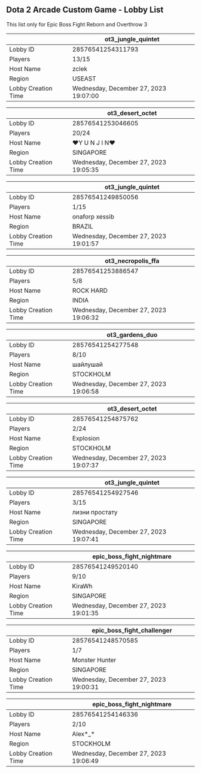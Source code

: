 ## Dota 2 Arcade Custom Game - Lobby List

This list only for Epic Boss Fight Reborn and Overthrow 3

|  | ot3_jungle_quintet |
| ------ | ------ |
| Lobby ID | 28576541254311793 |
| Players | 13/15 |
| Host Name | zclek |
| Region | USEAST |
| Lobby Creation Time | Wednesday, December 27, 2023 19:07:00 |


|  | ot3_desert_octet |
| ------ | ------ |
| Lobby ID | 28576541253046605 |
| Players | 20/24 |
| Host Name | ♥Y U N J I N♥ |
| Region | SINGAPORE |
| Lobby Creation Time | Wednesday, December 27, 2023 19:05:35 |


|  | ot3_jungle_quintet |
| ------ | ------ |
| Lobby ID | 28576541249850056 |
| Players | 1/15 |
| Host Name | onaforp xessib |
| Region | BRAZIL |
| Lobby Creation Time | Wednesday, December 27, 2023 19:01:57 |


|  | ot3_necropolis_ffa |
| ------ | ------ |
| Lobby ID | 28576541253886547 |
| Players | 5/8 |
| Host Name | ROCK HARD |
| Region | INDIA |
| Lobby Creation Time | Wednesday, December 27, 2023 19:06:32 |


|  | ot3_gardens_duo |
| ------ | ------ |
| Lobby ID | 28576541254277548 |
| Players | 8/10 |
| Host Name | шайлушай |
| Region | STOCKHOLM |
| Lobby Creation Time | Wednesday, December 27, 2023 19:06:58 |


|  | ot3_desert_octet |
| ------ | ------ |
| Lobby ID | 28576541254875762 |
| Players | 2/24 |
| Host Name | Explosion |
| Region | STOCKHOLM |
| Lobby Creation Time | Wednesday, December 27, 2023 19:07:37 |


|  | ot3_jungle_quintet |
| ------ | ------ |
| Lobby ID | 28576541254927546 |
| Players | 3/15 |
| Host Name | лизни простату |
| Region | SINGAPORE |
| Lobby Creation Time | Wednesday, December 27, 2023 19:07:41 |


|  | epic_boss_fight_nightmare |
| ------ | ------ |
| Lobby ID | 28576541249520140 |
| Players | 9/10 |
| Host Name | KiraWh |
| Region | SINGAPORE |
| Lobby Creation Time | Wednesday, December 27, 2023 19:01:35 |


|  | epic_boss_fight_challenger |
| ------ | ------ |
| Lobby ID | 28576541248570585 |
| Players | 1/7 |
| Host Name | Monster Hunter |
| Region | SINGAPORE |
| Lobby Creation Time | Wednesday, December 27, 2023 19:00:31 |


|  | epic_boss_fight_nightmare |
| ------ | ------ |
| Lobby ID | 28576541254146336 |
| Players | 2/10 |
| Host Name | Alex*_* |
| Region | STOCKHOLM |
| Lobby Creation Time | Wednesday, December 27, 2023 19:06:49 |


